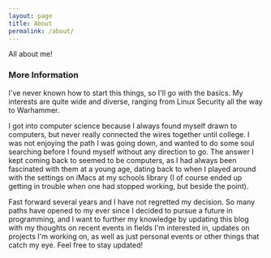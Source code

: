 ```yaml
---
layout: page
title: About
permalink: /about/
---
```


All about me!

### More Information

I've never known how to start this things, so I'll go with the basics. My interests are quite wide and diverse, ranging from Linux Security all the way to Warhammer. 

I got into computer science because I always found myself drawn to computers, but never really connected the wires together until college. I was not enjoying the path I was going down, and wanted to do some soul searching before I found myself without any direction to go. The answer I kept coming back to seemed to be computers, as I had always been fascinated with them at a young age, dating back to when I played around with the settings on iMacs at my schools library (I of course ended up getting in trouble when one had stopped working, but beside the point). 

Fast forward several years and I have not regretted my decision. So many paths have opened to my ever since I decided to pursue a future in programming, and I want to further my knowledge by updating this blog with my thoughts on recent events in fields I'm interested in, updates on projects I'm working on, as well as just personal events or other things that catch my eye. Feel free to stay updated!


